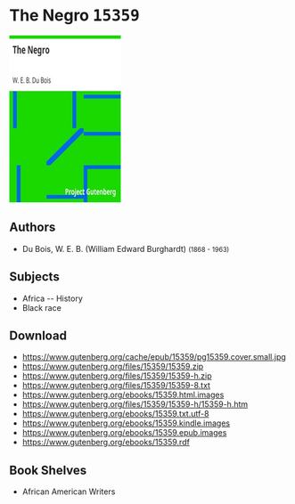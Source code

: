 # The Negro <kbd>15359</kbd>

![](./cover.medium.jpg "")

## Authors


 - Du Bois, W. E. B. (William Edward Burghardt) <small>(1868 - 1963)</small>

## Subjects


 - Africa -- History
 - Black race

## Download


 - https://www.gutenberg.org/cache/epub/15359/pg15359.cover.small.jpg
 - https://www.gutenberg.org/files/15359/15359.zip
 - https://www.gutenberg.org/files/15359/15359-h.zip
 - https://www.gutenberg.org/files/15359/15359-8.txt
 - https://www.gutenberg.org/ebooks/15359.html.images
 - https://www.gutenberg.org/files/15359/15359-h/15359-h.htm
 - https://www.gutenberg.org/ebooks/15359.txt.utf-8
 - https://www.gutenberg.org/ebooks/15359.kindle.images
 - https://www.gutenberg.org/ebooks/15359.epub.images
 - https://www.gutenberg.org/ebooks/15359.rdf

## Book Shelves


 - African American Writers
